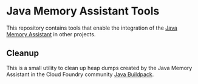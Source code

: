 # Java Memory Assistant Tools

This repository contains tools that enable the integration of the [Java Memory Assistant](https://github.com/SAP/java-memory-assistant) in other projects.

## Cleanup

This is a small utility to clean up heap dumps created by the Java Memory Assistant in the Cloud Foundry community [Java Buildpack](https://github.com/cloudfoundry/java-buildpack).